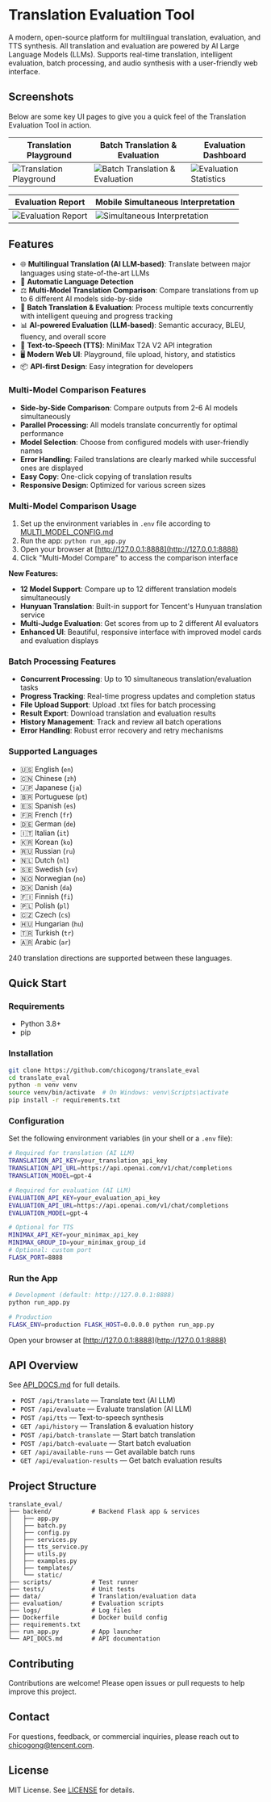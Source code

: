 # Translation Evaluation Tool

A modern, open-source platform for multilingual translation, evaluation, and TTS synthesis. All translation and evaluation are powered by AI Large Language Models (LLMs). Supports real-time translation, intelligent evaluation, batch processing, and audio synthesis with a user-friendly web interface.

## Screenshots

Below are some key UI pages to give you a quick feel of the Translation Evaluation Tool in action.

| Translation Playground | Batch Translation & Evaluation | Evaluation Dashboard |
|---|---|---|
| ![Translation Playground](docs/screenshots/trans_eval.png) | ![Batch Translation & Evaluation](docs/screenshots/batch_trans_eval.png) | ![Evaluation Statistics](docs/screenshots/eval_stat.png) |

| Evaluation Report | Mobile Simultaneous Interpretation |
|---|---|
| ![Evaluation Report](docs/screenshots/report.png) | ![Simultaneous Interpretation](docs/screenshots/simultaneous_interpretation.png) |

## Features

- 🌐 **Multilingual Translation (AI LLM-based)**: Translate between major languages using state-of-the-art LLMs
- 🤖 **Automatic Language Detection**
- ⚖️ **Multi-Model Translation Comparison**: Compare translations from up to 6 different AI models side-by-side
- 🚀 **Batch Translation & Evaluation**: Process multiple texts concurrently with intelligent queuing and progress tracking
- 📊 **AI-powered Evaluation (LLM-based)**: Semantic accuracy, BLEU, fluency, and overall score
- 🎵 **Text-to-Speech (TTS)**: MiniMax T2A V2 API integration
- 🖥️ **Modern Web UI**: Playground, file upload, history, and statistics
- 📦 **API-first Design**: Easy integration for developers

### Multi-Model Comparison Features

- **Side-by-Side Comparison**: Compare outputs from 2-6 AI models simultaneously
- **Parallel Processing**: All models translate concurrently for optimal performance
- **Model Selection**: Choose from configured models with user-friendly names
- **Error Handling**: Failed translations are clearly marked while successful ones are displayed
- **Easy Copy**: One-click copying of translation results
- **Responsive Design**: Optimized for various screen sizes

### Multi-Model Comparison Usage
1. Set up the environment variables in `.env` file according to [MULTI_MODEL_CONFIG.md](docs/MULTI_MODEL_CONFIG.md)
2. Run the app: `python run_app.py`
3. Open your browser at [http://127.0.0.1:8888](http://127.0.0.1:8888)
4. Click "Multi-Model Compare" to access the comparison interface

**New Features:**
- **12 Model Support**: Compare up to 12 different translation models simultaneously
- **Hunyuan Translation**: Built-in support for Tencent's Hunyuan translation service
- **Multi-Judge Evaluation**: Get scores from up to 2 different AI evaluators
- **Enhanced UI**: Beautiful, responsive interface with improved model cards and evaluation displays

### Batch Processing Features

- **Concurrent Processing**: Up to 10 simultaneous translation/evaluation tasks
- **Progress Tracking**: Real-time progress updates and completion status
- **File Upload Support**: Upload .txt files for batch processing
- **Result Export**: Download translation and evaluation results
- **History Management**: Track and review all batch operations
- **Error Handling**: Robust error recovery and retry mechanisms

### Supported Languages

- 🇺🇸 English (`en`)
- 🇨🇳 Chinese (`zh`)
- 🇯🇵 Japanese (`ja`)
- 🇧🇷 Portuguese (`pt`)
- 🇪🇸 Spanish (`es`)
- 🇫🇷 French (`fr`)
- 🇩🇪 German (`de`)
- 🇮🇹 Italian (`it`)
- 🇰🇷 Korean (`ko`)
- 🇷🇺 Russian (`ru`)
- 🇳🇱 Dutch (`nl`)
- 🇸🇪 Swedish (`sv`)
- 🇳🇴 Norwegian (`no`)
- 🇩🇰 Danish (`da`)
- 🇫🇮 Finnish (`fi`)
- 🇵🇱 Polish (`pl`)
- 🇨🇿 Czech (`cs`)
- 🇭🇺 Hungarian (`hu`)
- 🇹🇷 Turkish (`tr`)
- 🇦🇷 Arabic (`ar`)

240 translation directions are supported between these languages.

## Quick Start

### Requirements
- Python 3.8+
- pip

### Installation

```bash
git clone https://github.com/chicogong/translate_eval
cd translate_eval
python -m venv venv
source venv/bin/activate  # On Windows: venv\Scripts\activate
pip install -r requirements.txt
```

### Configuration
Set the following environment variables (in your shell or a `.env` file):

```bash
# Required for translation (AI LLM)
TRANSLATION_API_KEY=your_translation_api_key
TRANSLATION_API_URL=https://api.openai.com/v1/chat/completions
TRANSLATION_MODEL=gpt-4

# Required for evaluation (AI LLM)
EVALUATION_API_KEY=your_evaluation_api_key
EVALUATION_API_URL=https://api.openai.com/v1/chat/completions
EVALUATION_MODEL=gpt-4

# Optional for TTS
MINIMAX_API_KEY=your_minimax_api_key
MINIMAX_GROUP_ID=your_minimax_group_id
# Optional: custom port
FLASK_PORT=8888
```

### Run the App

```bash
# Development (default: http://127.0.0.1:8888)
python run_app.py

# Production
FLASK_ENV=production FLASK_HOST=0.0.0.0 python run_app.py
```

Open your browser at [http://127.0.0.1:8888](http://127.0.0.1:8888)

## API Overview

See [API_DOCS.md](docs/API_DOCS.md) for full details.

- `POST /api/translate` — Translate text (AI LLM)
- `POST /api/evaluate` — Evaluate translation (AI LLM)
- `POST /api/tts` — Text-to-speech synthesis
- `GET /api/history` — Translation & evaluation history
- `POST /api/batch-translate` — Start batch translation
- `POST /api/batch-evaluate` — Start batch evaluation
- `GET /api/available-runs` — Get available batch runs
- `GET /api/evaluation-results` — Get batch evaluation results

## Project Structure

```
translate_eval/
├── backend/           # Backend Flask app & services
│   ├── app.py
│   ├── batch.py
│   ├── config.py
│   ├── services.py
│   ├── tts_service.py
│   ├── utils.py
│   ├── examples.py
│   ├── templates/
│   └── static/
├── scripts/           # Test runner
├── tests/             # Unit tests
├── data/              # Translation/evaluation data
├── evaluation/        # Evaluation scripts
├── logs/              # Log files
├── Dockerfile         # Docker build config
├── requirements.txt
├── run_app.py         # App launcher
└── API_DOCS.md        # API documentation
```

## Contributing

Contributions are welcome! Please open issues or pull requests to help improve this project.

## Contact

For questions, feedback, or commercial inquiries, please reach out to <chicogong@tencent.com>.

## License

MIT License. See [LICENSE](LICENSE) for details.